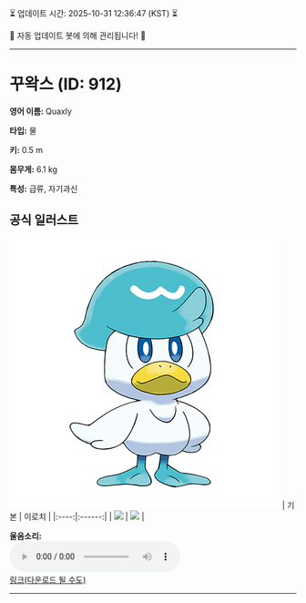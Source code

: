 
⏳ 업데이트 시간: 2025-10-31 12:36:47 (KST) ⏳

🤖 자동 업데이트 봇에 의해 관리됩니다! 🤖

---

# 꾸왁스 (ID: 912)
**영어 이름:** Quaxly

**타입:** 물

**키:** 0.5 m

**몸무게:** 6.1 kg

**특성:** 급류, 자기과신

## 공식 일러스트
![](https://raw.githubusercontent.com/PokeAPI/sprites/master/sprites/pokemon/other/official-artwork/912.png)
| 기본 | 이로치 |
|:----:|:------:|
| <img src="http://play.pokemonshowdown.com/sprites/ani/quaxly.gif" width="200"> | <img src="http://play.pokemonshowdown.com/sprites/ani-shiny/quaxly.gif" width="200"> |

**울음소리:**<br><audio controls src="https://raw.githubusercontent.com/PokeAPI/cries/main/cries/pokemon/latest/912.ogg"></audio><br> [링크(다운로드 될 수도)](https://raw.githubusercontent.com/PokeAPI/cries/main/cries/pokemon/latest/912.ogg)


---
